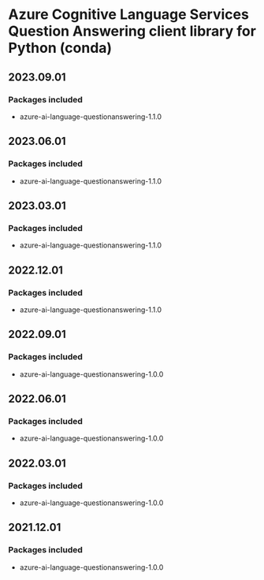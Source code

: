 # Azure Cognitive Language Services Question Answering client library for Python (conda)

## 2023.09.01

### Packages included

- azure-ai-language-questionanswering-1.1.0

## 2023.06.01

### Packages included

- azure-ai-language-questionanswering-1.1.0

## 2023.03.01

### Packages included

- azure-ai-language-questionanswering-1.1.0

## 2022.12.01

### Packages included

- azure-ai-language-questionanswering-1.1.0

## 2022.09.01

### Packages included

- azure-ai-language-questionanswering-1.0.0

## 2022.06.01

### Packages included

- azure-ai-language-questionanswering-1.0.0

## 2022.03.01

### Packages included

- azure-ai-language-questionanswering-1.0.0

## 2021.12.01

### Packages included

- azure-ai-language-questionanswering-1.0.0
